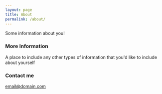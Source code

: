 ```yaml
---
layout: page
title: About
permalink: /about/
---
```


Some information about you!

### More Information

A place to include any other types of information that you'd like to include about yourself

### Contact me

[email@domain.com](mailto:email@domain.com)
